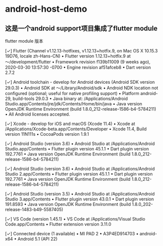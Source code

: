 # android-host-demo

## 这是一个android support项目集成了flutter module

flutter module 版本

[✓] Flutter (Channel v1.12.13-hotfixes, v1.12.13+hotfix.9, on Mac OS X 10.15.3 19D76, locale zh-Hans-CN)
    • Flutter version 1.12.13+hotfix.9 at ～/development/flutter
    • Framework revision f139b11009 (9 weeks ago), 2020-03-30 13:57:30 -0700
    • Engine revision af51afceb8
    • Dart version 2.7.2


[✓] Android toolchain - develop for Android devices (Android SDK version 29.0.3)
    • Android SDK at ～/Library/Android/sdk
    • Android NDK location not configured (optional; useful for native profiling support)
    • Platform android-29, build-tools 29.0.3
    • Java binary at: /Applications/Android Studio.app/Contents/jre/jdk/Contents/Home/bin/java
    • Java version OpenJDK Runtime Environment (build 1.8.0_212-release-1586-b4-5784211)
    • All Android licenses accepted.

[✓] Xcode - develop for iOS and macOS (Xcode 11.4)
    • Xcode at /Applications/Xcode-beta.app/Contents/Developer
    • Xcode 11.4, Build version 11N111s
    • CocoaPods version 1.9.1

[✓] Android Studio (version 3.6)
    • Android Studio at /Applications/Android Studio.app/Contents
    • Flutter plugin version 45.1.1
    • Dart plugin version 192.7761
    • Java version OpenJDK Runtime Environment (build 1.8.0_212-release-1586-b4-5784211)

[✓] Android Studio (version 3.6)
    • Android Studio at /Applications/Android Studio 2.app/Contents
    • Flutter plugin version 45.1.1
    • Dart plugin version 192.7761
    • Java version OpenJDK Runtime Environment (build 1.8.0_212-release-1586-b4-5784211)

[✓] Android Studio (version 3.5)
    • Android Studio at /Applications/Android Studio 3.app/Contents
    • Flutter plugin version 43.0.1
    • Dart plugin version 191.8593
    • Java version OpenJDK Runtime Environment (build 1.8.0_202-release-1483-b49-5587405)

[✓] VS Code (version 1.45.1)
    • VS Code at /Applications/Visual Studio Code.app/Contents
    • Flutter extension version 3.11.0

[✓] Connected device (1 available)
    • MI PAD 2 • A3P4ED914703 • android-x64 • Android 5.1 (API 22)